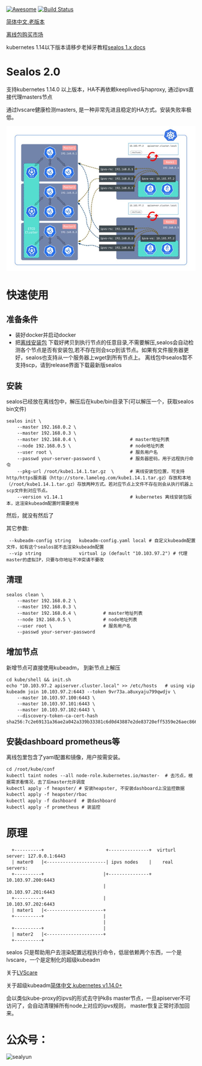 [![Awesome](https://cdn.rawgit.com/sindresorhus/awesome/d7305f38d29fed78fa85652e3a63e154dd8e8829/media/badge.svg)](https://github.com/fanux/sealos)
[![Build Status](https://cloud.drone.io/api/badges/fanux/sealos/status.svg)](https://cloud.drone.io/fanux/sealos)

[简体中文,老版本](https://sealyun.com/post/sealos/)

[离线包购买市场](http://store.lameleg.com/)

kubernetes 1.14以下版本请移步老掉牙教程[sealos 1.x docs](https://github.com/fanux/sealos/tree/v1.14.0)

# Sealos 2.0
支持kubernetes 1.14.0 以上版本，HA不再依赖keeplived与haproxy, 通过ipvs直接代理masters节点

通过lvscare健康检测masters, 是一种非常先进且稳定的HA方式。安装失败率极低。

![](./arch.jpeg)

# 快速使用
## 准备条件
* 装好docker并启动docker
* 把[离线安装包](http://store.lameleg.com) 下载好拷贝到执行节点的任意目录,不需要解压,sealos会自动检测各个节点是否有安装包,若不存在则会scp到该节点。如果有文件服务器更好，sealos也支持从一个服务器上wget到所有节点上。 离线包中sealos暂不支持scp，请到release界面下载最新版sealos

## 安装
sealos已经放在离线包中，解压后在kube/bin目录下(可以解压一个，获取sealos bin文件)
```
sealos init \
    --master 192.168.0.2 \
    --master 192.168.0.3 \
    --master 192.168.0.4 \                    # master地址列表
    --node 192.168.0.5 \                      # node地址列表
    --user root \                             # 服务用户名
    --passwd your-server-password \           # 服务器密码，用于远程执行命令
    --pkg-url /root/kube1.14.1.tar.gz  \      # 离线安装包位置，可支持http/https服务器（http://store.lameleg.com/kube1.14.1.tar.gz）存放和本地（/root/kube1.14.1.tar.gz）存放两种方式。若对应节点上文件不存在则会从执行机器上scp文件到对应节点。
    --version v1.14.1                         # kubernetes 离线安装包版本，这渲染kubeadm配置时需要使用
```
然后，就没有然后了


其它参数:

```
 --kubeadm-config string   kubeadm-config.yaml local # 自定义kubeadm配置文件，如有这个sealos就不去渲染kubeadm配置
 --vip string              virtual ip (default "10.103.97.2") # 代理master的虚拟IP，只要与你地址不冲突请不要改
```


## 清理
```
sealos clean \
    --master 192.168.0.2 \
    --master 192.168.0.3 \
    --master 192.168.0.4 \          # master地址列表
    --node 192.168.0.5 \            # node地址列表
    --user root \                   # 服务用户名
    --passwd your-server-password
```

## 增加节点
新增节点可直接使用kubeadm， 到新节点上解压 
```
cd kube/shell && init.sh
echo "10.103.97.2 apiserver.cluster.local" >> /etc/hosts   # using vip
kubeadm join 10.103.97.2:6443 --token 9vr73a.a8uxyaju799qwdjv \
    --master 10.103.97.100:6443 \
    --master 10.103.97.101:6443 \
    --master 10.103.97.102:6443 \
    --discovery-token-ca-cert-hash sha256:7c2e69131a36ae2a042a339b33381c6d0d43887e2de83720eff5359e26aec866
```

## 安装dashboard prometheus等
离线包里包含了yaml配置和镜像，用户按需安装。
```
cd /root/kube/conf
kubectl taint nodes --all node-role.kubernetes.io/master-  # 去污点，根据需求看情况，去了后master允许调度
kubectl apply -f heapster/ # 安装heapster, 不安装dashboard上没监控数据
kubectl apply -f heapster/rbac 
kubectl apply -f dashboard  # 装dashboard
kubectl apply -f prometheus # 装监控
```

# 原理
```
  +----------+                       +---------------+  virturl server: 127.0.0.1:6443
  | mater0   |<----------------------| ipvs nodes    |    real servers:
  +----------+                      |+---------------+            10.103.97.200:6443
                                    |                             10.103.97.201:6443
  +----------+                      |                             10.103.97.202:6443
  | mater1   |<---------------------+
  +----------+                      |
                                    |
  +----------+                      |
  | mater2   |<---------------------+
  +----------+
```
sealos 只是帮助用户去渲染配置远程执行命令，低层依赖两个东西，一个是lvscare，一个是定制化的超级kubeadm

关于[LVScare](https://github.com/fanux/LVScare)

关于超级kubeadm[简体中文,kubernetes v1.14.0+](https://sealyun.com/post/super-kubeadm/)

会以类似kube-proxy的ipvs的形式去守护k8s master节点，一旦apiserver不可访问了，会自动清理掉所有node上对应的ipvs规则， master恢复正常时添加回来。

# 公众号：
![sealyun](https://sealyun.com/kubernetes-qrcode.jpg)
